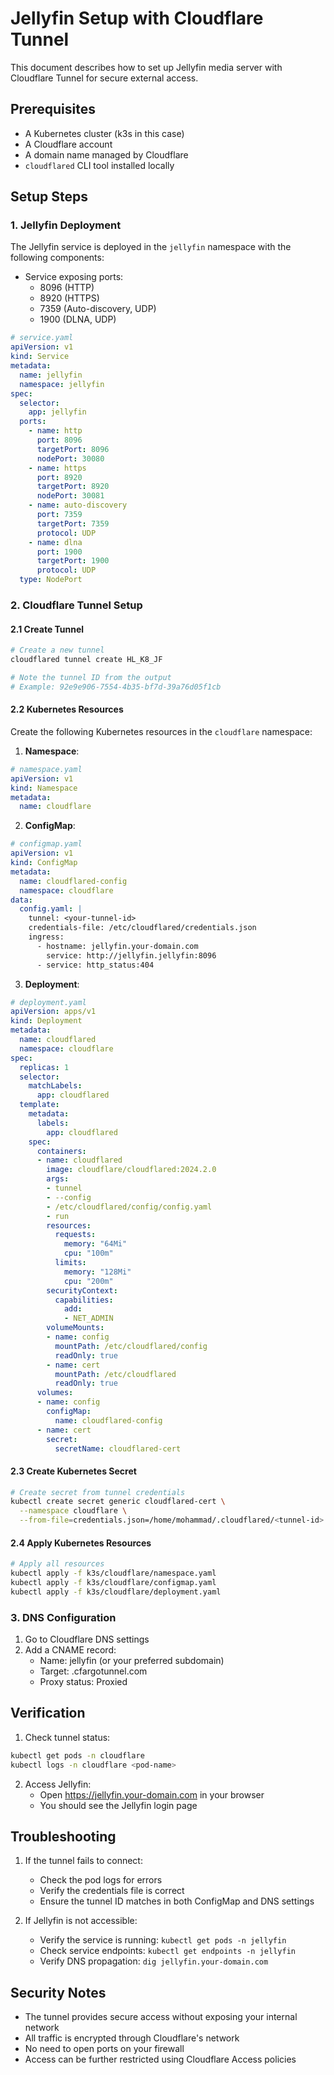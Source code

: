 # Jellyfin Setup with Cloudflare Tunnel

This document describes how to set up Jellyfin media server with Cloudflare Tunnel for secure external access.

## Prerequisites

- A Kubernetes cluster (k3s in this case)
- A Cloudflare account
- A domain name managed by Cloudflare
- `cloudflared` CLI tool installed locally

## Setup Steps

### 1. Jellyfin Deployment

The Jellyfin service is deployed in the `jellyfin` namespace with the following components:

- Service exposing ports:
  - 8096 (HTTP)
  - 8920 (HTTPS)
  - 7359 (Auto-discovery, UDP)
  - 1900 (DLNA, UDP)

```yaml
# service.yaml
apiVersion: v1
kind: Service
metadata:
  name: jellyfin
  namespace: jellyfin
spec:
  selector:
    app: jellyfin
  ports:
    - name: http
      port: 8096
      targetPort: 8096
      nodePort: 30080
    - name: https
      port: 8920
      targetPort: 8920
      nodePort: 30081
    - name: auto-discovery
      port: 7359
      targetPort: 7359
      protocol: UDP
    - name: dlna
      port: 1900
      targetPort: 1900
      protocol: UDP
  type: NodePort
```

### 2. Cloudflare Tunnel Setup

#### 2.1 Create Tunnel

```bash
# Create a new tunnel
cloudflared tunnel create HL_K8_JF

# Note the tunnel ID from the output
# Example: 92e9e906-7554-4b35-bf7d-39a76d05f1cb
```

#### 2.2 Kubernetes Resources

Create the following Kubernetes resources in the `cloudflare` namespace:

1. **Namespace**:
```yaml
# namespace.yaml
apiVersion: v1
kind: Namespace
metadata:
  name: cloudflare
```

2. **ConfigMap**:
```yaml
# configmap.yaml
apiVersion: v1
kind: ConfigMap
metadata:
  name: cloudflared-config
  namespace: cloudflare
data:
  config.yaml: |
    tunnel: <your-tunnel-id>
    credentials-file: /etc/cloudflared/credentials.json
    ingress:
      - hostname: jellyfin.your-domain.com
        service: http://jellyfin.jellyfin:8096
      - service: http_status:404
```

3. **Deployment**:
```yaml
# deployment.yaml
apiVersion: apps/v1
kind: Deployment
metadata:
  name: cloudflared
  namespace: cloudflare
spec:
  replicas: 1
  selector:
    matchLabels:
      app: cloudflared
  template:
    metadata:
      labels:
        app: cloudflared
    spec:
      containers:
      - name: cloudflared
        image: cloudflare/cloudflared:2024.2.0
        args:
        - tunnel
        - --config
        - /etc/cloudflared/config/config.yaml
        - run
        resources:
          requests:
            memory: "64Mi"
            cpu: "100m"
          limits:
            memory: "128Mi"
            cpu: "200m"
        securityContext:
          capabilities:
            add:
            - NET_ADMIN
        volumeMounts:
        - name: config
          mountPath: /etc/cloudflared/config
          readOnly: true
        - name: cert
          mountPath: /etc/cloudflared
          readOnly: true
      volumes:
      - name: config
        configMap:
          name: cloudflared-config
      - name: cert
        secret:
          secretName: cloudflared-cert
```

#### 2.3 Create Kubernetes Secret

```bash
# Create secret from tunnel credentials
kubectl create secret generic cloudflared-cert \
  --namespace cloudflare \
  --from-file=credentials.json=/home/mohammad/.cloudflared/<tunnel-id>.json
```

#### 2.4 Apply Kubernetes Resources

```bash
# Apply all resources
kubectl apply -f k3s/cloudflare/namespace.yaml
kubectl apply -f k3s/cloudflare/configmap.yaml
kubectl apply -f k3s/cloudflare/deployment.yaml
```

### 3. DNS Configuration

1. Go to Cloudflare DNS settings
2. Add a CNAME record:
   - Name: jellyfin (or your preferred subdomain)
   - Target: <your-tunnel-id>.cfargotunnel.com
   - Proxy status: Proxied

## Verification

1. Check tunnel status:
```bash
kubectl get pods -n cloudflare
kubectl logs -n cloudflare <pod-name>
```

2. Access Jellyfin:
   - Open https://jellyfin.your-domain.com in your browser
   - You should see the Jellyfin login page

## Troubleshooting

1. If the tunnel fails to connect:
   - Check the pod logs for errors
   - Verify the credentials file is correct
   - Ensure the tunnel ID matches in both ConfigMap and DNS settings

2. If Jellyfin is not accessible:
   - Verify the service is running: `kubectl get pods -n jellyfin`
   - Check service endpoints: `kubectl get endpoints -n jellyfin`
   - Verify DNS propagation: `dig jellyfin.your-domain.com`

## Security Notes

- The tunnel provides secure access without exposing your internal network
- All traffic is encrypted through Cloudflare's network
- No need to open ports on your firewall
- Access can be further restricted using Cloudflare Access policies 